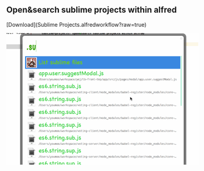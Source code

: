 ## Open&search sublime projects within alfred

[Download](Sublime Projects.alfredworkflow?raw=true)


![](sublime-projects.gif)


